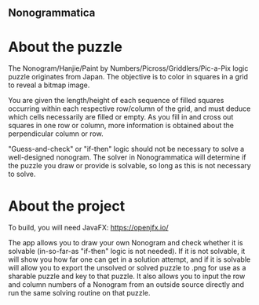## Nonogrammatica
# About the puzzle
The Nonogram/Hanjie/Paint by Numbers/Picross/Griddlers/Pic-a-Pix logic puzzle originates from Japan. The objective is to color in squares in a grid to reveal a bitmap image.

You are given the length/height of each sequence of filled squares occurring within each respective row/column of the grid, and must deduce which cells necessarily are filled or empty. As you fill in and cross out squares in one row or column, more information is obtained about the perpendicular column or row.

"Guess-and-check" or "if-then" logic should not be necessary to solve a well-designed nonogram. The solver in Nonogrammatica will determine if the puzzle you draw or provide is solvable, so long as this is not necessary to solve.

# About the project
To build, you will need JavaFX: https://openjfx.io/

The app allows you to draw your own Nonogram and check whether it is solvable (in-so-far-as "if-then" logic is not needed). If it is not solvable, it will show you how far one can get in a solution attempt, and if it is solvable will allow you to export the unsolved or solved puzzle to .png for use as a sharable puzzle and key to that puzzle. It also allows you to input the row and column numbers of a Nonogram from an outside source directly and run the same solving routine on that puzzle.
